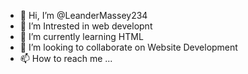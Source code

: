 - 👋 Hi, I’m @LeanderMassey234
- 👀 I’m Intrested in web developnt
- 🌱 I’m currently learning HTML
- 💞️ I’m looking to collaborate on Website Development
- 📫 How to reach me ...

<!---
LeanderMassey234/LeanderMassey234 is a ✨ special ✨ repository because its `README.md` (this file) appears on your GitHub profile.
You can click the Preview link to take a look at your changes.
--->

